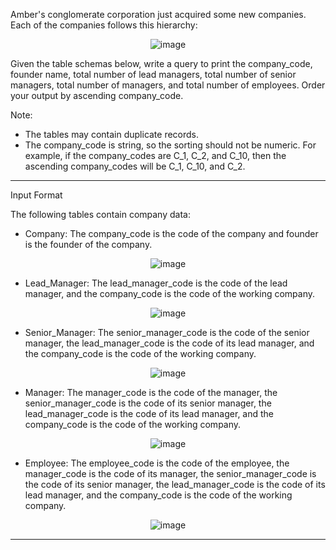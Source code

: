 Amber's conglomerate corporation just acquired some new companies. Each of the companies follows this hierarchy:
<center>

![image](https://s3.amazonaws.com/hr-challenge-images/19505/1458531031-249df3ae87-ScreenShot2016-03-21at8.59.56AM.png)

</center>

Given the table schemas below, write a query to print the company_code, founder name, total number of lead managers, total number of senior managers, total number of managers, and total number of employees. Order your output by ascending company_code.

Note:

* The tables may contain duplicate records.
* The company_code is string, so the sorting should not be numeric. For example, if the company_codes are C_1, C_2, and C_10, then the   ascending company_codes will be C_1, C_10, and C_2.
<hr>

Input Format

The following tables contain company data:

* Company: The company_code is the code of the company and founder is the founder of the company.

<center>

![image](https://s3.amazonaws.com/hr-challenge-images/19505/1458531125-deb0a57ae1-ScreenShot2016-03-21at8.50.04AM.png)

</center>

* Lead_Manager: The lead_manager_code is the code of the lead manager, and the company_code is the code of the working company.

<center>

![image](https://s3.amazonaws.com/hr-challenge-images/19505/1458534960-2c6d764e3c-ScreenShot2016-03-21at8.50.12AM.png)

</center>

* Senior_Manager: The senior_manager_code is the code of the senior manager, the lead_manager_code is the code of its lead manager, and the company_code is the code of the working company. 

<center>

![image](https://s3.amazonaws.com/hr-challenge-images/19505/1458534973-6548194998-ScreenShot2016-03-21at8.50.21AM.png)

</center>

* Manager: The manager_code is the code of the manager, the senior_manager_code is the code of its senior manager, the lead_manager_code is the code of its lead manager, and the company_code is the code of the working company.

<center>

![image](https://s3.amazonaws.com/hr-challenge-images/19505/1458534988-7fc0af46ce-ScreenShot2016-03-21at8.50.29AM.png)

</center>

* Employee: The employee_code is the code of the employee, the manager_code is the code of its manager, the senior_manager_code is the code of its senior manager, the lead_manager_code is the code of its lead manager, and the company_code is the code of the working company.

<center>

![image](https://s3.amazonaws.com/hr-challenge-images/19505/1458535002-d47f63cbb4-ScreenShot2016-03-21at8.50.41AM.png)

</center>

<hr>

